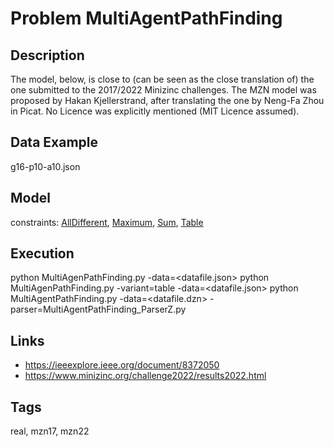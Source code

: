 # Problem MultiAgentPathFinding
## Description
The model, below, is close to (can be seen as the close translation of) the one submitted to the 2017/2022 Minizinc challenges.
The MZN model was proposed by Hakan Kjellerstrand, after translating the one by Neng-Fa Zhou in Picat.
No Licence was explicitly mentioned (MIT Licence assumed).

## Data Example
  g16-p10-a10.json

## Model
  constraints: [AllDifferent](http://pycsp.org/documentation/constraints/AllDifferent), [Maximum](http://pycsp.org/documentation/constraints/Maximum), [Sum](http://pycsp.org/documentation/constraints/Sum), [Table](http://pycsp.org/documentation/constraints/Table)

## Execution
  python MultiAgenPathFinding.py -data=<datafile.json>
  python MultiAgenPathFinding.py -variant=table -data=<datafile.json>
  python MultiAgentPathFinding.py -data=<datafile.dzn> -parser=MultiAgentPathFinding_ParserZ.py

## Links
  - https://ieeexplore.ieee.org/document/8372050
  - https://www.minizinc.org/challenge2022/results2022.html

## Tags
  real, mzn17, mzn22
